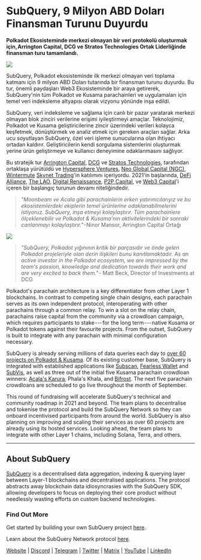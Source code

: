 # SubQuery, 9 Milyon ABD Doları Finansman Turunu Duyurdu

**Polkadot Ekosisteminde merkezi olmayan bir veri protokolü oluşturmak için, Arrington Capital, DCG ve Stratos Technologies Ortak Liderliğinde finansman turu tamamlandı.**

![](https://cdn-images-1.medium.com/max/1600/0*PR4oqrB9Am03VseR)

SubQuery, Polkadot ekosisteminde ilk merkezi olmayan veri toplama katmanı için 9 milyon ABD Doları tutarında bir finansman turunu duyurdu. Bu tur, önemli paydaşları Web3 Ekosisteminde bir araya getirerek, SubQuery'nin tüm Polkadot ve Kusama parachainleri ve uygulamaları için temel veri indeksleme altyapısı olarak vizyonu yönünde inşa edildi.

SubQuery, veri indeksleme ve sağlama için canlı bir pazar yaratarak merkezi olmayan blok zinciri verilerine erişimi iyileştirmeyi amaçlar. Teknolojimiz, Polkadot ve Kusama geliştiricilerine zincir üzerindeki verileri kolayca keşfetmek, dönüştürmek ve analiz etmek için gereken araçları sağlar. Arka ucu soyutlayan SubQuery, özel veri işleme sunucularına olan ihtiyacı ortadan kaldırır. Geliştiricilerin kendi sorgulama sistemlerini oluşturmak yerine ürün geliştirmeye ve kullanıcı deneyimine odaklanmasını sağlıyor.

Bu stratejik tur [Arrington Capital](https://arringtonxrpcapital.com/), [DCG](https://dcg.co/) ve [Stratos Technologies](https://www.stratoslp.com/), tarafından ortaklaşa yürütüldü ve [Hypersphere Ventures](https://hypersphere.ventures/), [Neo Global Capital (NGC)](http://ngc.fund/), [Wintermute](https://www.wintermute.com/) [Skynet Trading](http://skynettrading.com/)'in katılımını içeriyordu. 2021'in başlarında, [DeFi Alliance](https://defialliance.co/), [The LAO](https://www.thelao.io/), [Digital Renaissance](https://drf.ee/), [P2P Capital](https://www.p2pcap.com/), ve [Web3 Capital](https://web3.capital/)'i içeren bir başlangıç turunun devamı niteliğindedir.

> *"Moonbeam ve Acala gibi parachainlerin erken yatırımcılarıyız ve bu ekosistemlerdeki ekiplerin temel ürünlerine odaklanabilmelerini istiyoruz. SubQuery, inşa etmeyi kolaylaştırır. Tüm parachainlere ölçeklenebilir ve Polkadot & Kusama'nın aktivitelerindeki bir sonraki canlanmayı kolaylaştırır."* -Ninor Mansor, Arrington Capital Ortağı

![](https://cdn-images-1.medium.com/max/1600/1*j4VHuY_BgjkYv_bQ6_DmcQ.gif)

> *"SubQuery, Polkadot yığınının kritik bir parçasıdır ve önde gelen Polkadot projeleriyle olan derin ilişkileri bunu kanıtlamaktadır. As an active investor in the Polkadot ecosystem, we are impressed by the team's passion, knowledge and dedication towards their work and are very excited to back them."* - Matt Beck, Director of Investments at DCG

Polkadot's parachain architecture is a key differentiator from other Layer 1 blockchains. In contrast to competing single chain designs, each parachain serves as its own independent protocol, interoperating with other parachains through a common relay. To win a slot on the relay chain, parachains raise capital from the community via a crowdloan campaign, which requires participants to stake --- for the long term --- native Kusama or Polkadot tokens against their favourite projects. From the outset, SubQuery is built to integrate with any parachain with minimal configuration necessary.

SubQuery is already serving millions of data queries each day to [over 60 projects on Polkadot & Kusama](https://explorer.subquery.network/). Of its existing customer base, SubQuery is integrated with established applications like [Subscan](https://subquery.medium.com/subscans-multi-signature-tool-powered-by-subquery-926da3e4fc25), [Fearless Wallet](https://explorer.subquery.network/subquery/ef1rspb/fearless-wallet) and [SubVis](https://subquery.medium.com/explore-kusama-auctions-with-subvis-io-and-subquery-522351538d17), as well as three out of the initial five Kusama parachain crowdloan winners: [Acala's Karura](https://subquery.medium.com/karura-integrates-with-subquery-to-aggregate-and-serve-defi-data-to-kusama-builders-d34f0e722311), Phala's Khala, and [Bifrost](https://subquery.medium.com/bifrost-chooses-subquery-to-provide-the-data-for-their-new-dapp-c8005ee54f38). The next five parachain crowdloans are scheduled to go live throughout the month of September.

This round of fundraising will accelerate SubQuery's technical and community roadmap in 2021 and beyond. The team plans to decentralise and tokenise the protocol and build the SubQuery Network so they can onboard incentivised participants from around the world. SubQuery is also planning on improving and scaling their services as over 60 projects are already using its hosted services. Looking ahead, the team plans to integrate with other Layer 1 chains, including Solana, Terra, and others.

* * * * *

## About SubQuery

[SubQuery](https://subquery.network) is a decentralised data aggregation, indexing & querying layer between Layer-1 blockchains and decentralised applications. The protocol abstracts away blockchain data idiosyncrasies with the SubQuery SDK, allowing developers to focus on deploying their core product without needlessly wasting efforts on custom backend technologies.

### Find Out More

Get started by building your own SubQuery project [here](https://doc.subquery.network/).

Learn about the SubQuery Network protocol [here](https://static.subquery.network/whitepaper.pdf).

[Website](https://subquery.network/) | [Discord](https://discord.com/invite/78zg8aBSMG) | [Telegram](https://t.me/subquerynetwork) | [Twitter](https://twitter.com/subquerynetwork) | [Matrix](https://matrix.to/#/#subquery:matrix.org) | [YouTube](https://www.youtube.com/channel/UCi1a6NUUjegcLHDFLr7CqLw) | [LinkedIn](https://www.linkedin.com/company/subquery)